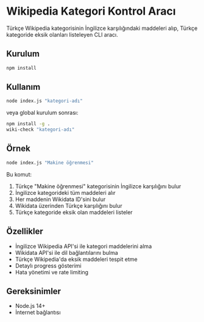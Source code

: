 # Wikipedia Kategori Kontrol Aracı

Türkçe Wikipedia kategorisinin İngilizce karşılığındaki maddeleri alıp, Türkçe kategoride eksik olanları listeleyen CLI aracı.

## Kurulum

```bash
npm install
```

## Kullanım

```bash
node index.js "kategori-adı"
```

veya global kurulum sonrası:

```bash
npm install -g .
wiki-check "kategori-adı"
```

## Örnek

```bash
node index.js "Makine öğrenmesi"
```

Bu komut:
1. Türkçe "Makine öğrenmesi" kategorisinin İngilizce karşılığını bulur
2. İngilizce kategorideki tüm maddeleri alır
3. Her maddenin Wikidata ID'sini bulur
4. Wikidata üzerinden Türkçe karşılığını bulur
5. Türkçe kategoride eksik olan maddeleri listeler

## Özellikler

- İngilizce Wikipedia API'si ile kategori maddelerini alma
- Wikidata API'si ile dil bağlantılarını bulma
- Türkçe Wikipedia'da eksik maddeleri tespit etme
- Detaylı progress gösterimi
- Hata yönetimi ve rate limiting

## Gereksinimler

- Node.js 14+
- İnternet bağlantısı
